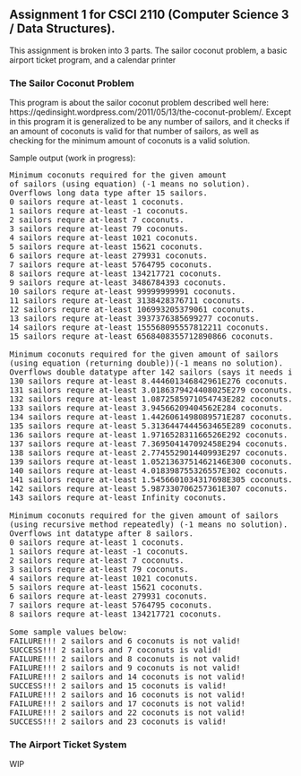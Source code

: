 <h2>Assignment 1 for CSCI 2110 (Computer Science 3 / Data Structures).</h2>

<p>This assignment is broken into 3 parts. The sailor coconut problem, a basic airport ticket program, and a calendar printer</p>

<h3>The Sailor Coconut Problem</h3>

<p>This program is about the sailor coconut problem described well here: https://qedinsight.wordpress.com/2011/05/13/the-coconut-problem/. Except in this program it is generalized to be any number of sailors, and it checks if an amount of coconuts is valid for that number of sailors, as well as checking for the minimum amount of coconuts is a valid solution.</p>

Sample output (work in progress):
<pre>
Minimum coconuts required for the given amount 
of sailors (using equation) (-1 means no solution). 
Overflows long data type after 15 sailors.
0 sailors requre at-least 1 coconuts.
1 sailors requre at-least -1 coconuts.
2 sailors requre at-least 7 coconuts.
3 sailors requre at-least 79 coconuts.
4 sailors requre at-least 1021 coconuts.
5 sailors requre at-least 15621 coconuts.
6 sailors requre at-least 279931 coconuts.
7 sailors requre at-least 5764795 coconuts.
8 sailors requre at-least 134217721 coconuts.
9 sailors requre at-least 3486784393 coconuts.
10 sailors requre at-least 99999999991 coconuts.
11 sailors requre at-least 3138428376711 coconuts.
12 sailors requre at-least 106993205379061 coconuts.
13 sailors requre at-least 3937376385699277 coconuts.
14 sailors requre at-least 155568095557812211 coconuts.
15 sailors requre at-least 6568408355712890866 coconuts.

Minimum coconuts required for the given amount of sailors 
(using equation (returning double))(-1 means no solution). 
Overflows double datatype after 142 sailors (says it needs infinity for above this amount).
130 sailors requre at-least 8.444601346842961E276 coconuts.
131 sailors requre at-least 3.0186379424408025E279 coconuts.
132 sailors requre at-least 1.0872585971054743E282 coconuts.
133 sailors requre at-least 3.94566209404562E284 coconuts.
134 sailors requre at-least 1.4426061498089571E287 coconuts.
135 sailors requre at-least 5.3136447444563465E289 coconuts.
136 sailors requre at-least 1.971652831166526E292 coconuts.
137 sailors requre at-least 7.369504147092458E294 coconuts.
138 sailors requre at-least 2.774552901440993E297 coconuts.
139 sailors requre at-least 1.0521363751462146E300 coconuts.
140 sailors requre at-least 4.018398755326557E302 coconuts.
141 sailors requre at-least 1.5456601034317698E305 coconuts.
142 sailors requre at-least 5.987330706257361E307 coconuts.
143 sailors requre at-least Infinity coconuts.

Minimum coconuts required for the given amount of sailors 
(using recursive method repeatedly) (-1 means no solution). 
Overflows int datatype after 8 sailors.
0 sailors requre at-least 1 coconuts.
1 sailors requre at-least -1 coconuts.
2 sailors requre at-least 7 coconuts.
3 sailors requre at-least 79 coconuts.
4 sailors requre at-least 1021 coconuts.
5 sailors requre at-least 15621 coconuts.
6 sailors requre at-least 279931 coconuts.
7 sailors requre at-least 5764795 coconuts.
8 sailors requre at-least 134217721 coconuts.

Some sample values below:
FAILURE!!! 2 sailors and 6 coconuts is not valid!
SUCCESS!!! 2 sailors and 7 coconuts is valid!
FAILURE!!! 2 sailors and 8 coconuts is not valid!
FAILURE!!! 2 sailors and 9 coconuts is not valid!
FAILURE!!! 2 sailors and 14 coconuts is not valid!
SUCCESS!!! 2 sailors and 15 coconuts is valid!
FAILURE!!! 2 sailors and 16 coconuts is not valid!
FAILURE!!! 2 sailors and 17 coconuts is not valid!
FAILURE!!! 2 sailors and 22 coconuts is not valid!
SUCCESS!!! 2 sailors and 23 coconuts is valid!</pre>

<h3>The Airport Ticket System</h3>

<p>WIP</p>